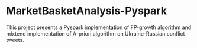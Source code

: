 # MarketBasketAnalysis-Pyspark

This project presents a Pyspark implementation of FP-growth algorithm and mlxtend implementation of A-priori algorithm on Ukraine-Russian conflict tweets. 
